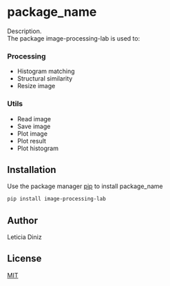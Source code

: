 # package_name

Description.  
The package image-processing-lab is used to:  
### Processing
- Histogram matching  
- Structural similarity  
- Resize image  

### Utils
- Read image  
- Save image  
- Plot image  
- Plot result  
- Plot histogram  

## Installation

Use the package manager [pip](https://pip.pypa.io/en/stable/) to install package_name

```bash
pip install image-processing-lab
```

## Author
Leticia Diniz

## License
[MIT](https://choosealicense.com/licenses/mit/)

